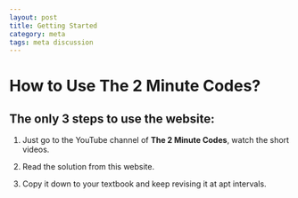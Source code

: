 ```yaml
---
layout: post
title: Getting Started
category: meta
tags: meta discussion
---
```


# How to Use The 2 Minute Codes?

## The only 3 steps to use the website:

1. Just go to the YouTube channel of **The 2 Minute Codes**, watch the short videos.

2. Read the solution from this website.

3. Copy it down to your textbook and keep revising it at apt intervals.